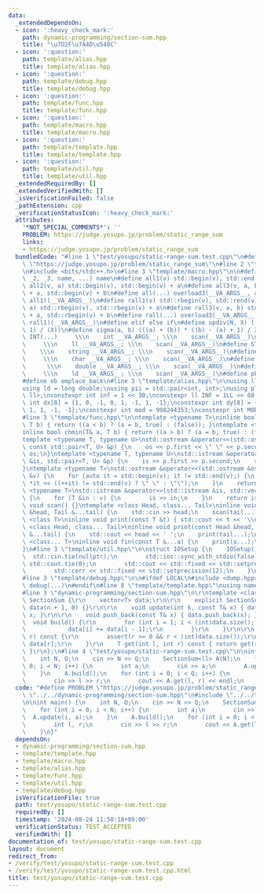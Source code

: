 ```yaml
---
data:
  _extendedDependsOn:
  - icon: ':heavy_check_mark:'
    path: dynamic-programming/section-sum.hpp
    title: "\u7D2F\u7A4D\u548C"
  - icon: ':question:'
    path: template/alias.hpp
    title: template/alias.hpp
  - icon: ':question:'
    path: template/debug.hpp
    title: template/debug.hpp
  - icon: ':question:'
    path: template/func.hpp
    title: template/func.hpp
  - icon: ':question:'
    path: template/macro.hpp
    title: template/macro.hpp
  - icon: ':question:'
    path: template/template.hpp
    title: template/template.hpp
  - icon: ':question:'
    path: template/util.hpp
    title: template/util.hpp
  _extendedRequiredBy: []
  _extendedVerifiedWith: []
  _isVerificationFailed: false
  _pathExtension: cpp
  _verificationStatusIcon: ':heavy_check_mark:'
  attributes:
    '*NOT_SPECIAL_COMMENTS*': ''
    PROBLEM: https://judge.yosupo.jp/problem/static_range_sum
    links:
    - https://judge.yosupo.jp/problem/static_range_sum
  bundledCode: "#line 1 \"test/yosupo/static-range-sum.test.cpp\"\n#define PROBLEM\
    \ \"https://judge.yosupo.jp/problem/static_range_sum\"\n#line 2 \"template/template.hpp\"\
    \n#include <bits/stdc++.h>\n#line 3 \"template/macro.hpp\"\n\n#define overload3(_1,\
    \ _2, _3, name, ...) name\n#define all1(v) std::begin(v), std::end(v)\n#define\
    \ all2(v, a) std::begin(v), std::begin(v) + a\n#define all3(v, a, b) std::begin(v)\
    \ + a, std::begin(v) + b\n#define all(...) overload3(__VA_ARGS__, all3, all2,\
    \ all1)(__VA_ARGS__)\n#define rall1(v) std::rbegin(v), std::rend(v)\n#define rall2(v,\
    \ a) std::rbegin(v), std::rbegin(v) + a\n#define rall3(v, a, b) std::rbegin(v)\
    \ + a, std::rbegin(v) + b\n#define rall(...) overload3(__VA_ARGS__, rall3, rall2,\
    \ rall1)(__VA_ARGS__)\n#define elif else if\n#define updiv(N, X) (((N) + (X) -\
    \ 1) / (X))\n#define sigma(a, b) (((a) + (b)) * ((b) - (a) + 1) / 2)\n#define\
    \ INT(...)     \\\n    int __VA_ARGS__; \\\n    scan(__VA_ARGS__)\n#define LL(...)\
    \     \\\n    ll __VA_ARGS__; \\\n    scan(__VA_ARGS__)\n#define STR(...)    \
    \    \\\n    string __VA_ARGS__; \\\n    scan(__VA_ARGS__)\n#define CHR(...) \
    \     \\\n    char __VA_ARGS__; \\\n    scan(__VA_ARGS__)\n#define DOU(...)  \
    \      \\\n    double __VA_ARGS__; \\\n    scan(__VA_ARGS__)\n#define LD(...)\
    \     \\\n    ld __VA_ARGS__; \\\n    scan(__VA_ARGS__)\n#define pb push_back\n\
    #define eb emplace_back\n#line 3 \"template/alias.hpp\"\n\nusing ll = long long;\n\
    using ld = long double;\nusing pii = std::pair<int, int>;\nusing pll = std::pair<ll,\
    \ ll>;\nconstexpr int inf = 1 << 30;\nconstexpr ll INF = 1LL << 60;\nconstexpr\
    \ int dx[8] = {1, 0, -1, 0, 1, -1, 1, -1};\nconstexpr int dy[8] = {0, 1, 0, -1,\
    \ 1, 1, -1, -1};\nconstexpr int mod = 998244353;\nconstexpr int MOD = 1e9 + 7;\n\
    #line 3 \"template/func.hpp\"\n\ntemplate <typename T>\ninline bool chmax(T& a,\
    \ T b) { return ((a < b) ? (a = b, true) : (false)); }\ntemplate <typename T>\n\
    inline bool chmin(T& a, T b) { return ((a > b) ? (a = b, true) : (false)); }\n\
    template <typename T, typename U>\nstd::ostream &operator<<(std::ostream &os,\
    \ const std::pair<T, U> &p) {\n    os << p.first << \" \" << p.second;\n    return\
    \ os;\n}\ntemplate <typename T, typename U>\nstd::istream &operator>>(std::istream\
    \ &is, std::pair<T, U> &p) {\n    is >> p.first >> p.second;\n    return is;\n\
    }\ntemplate <typename T>\nstd::ostream &operator<<(std::ostream &os, const std::vector<T>\
    \ &v) {\n    for (auto it = std::begin(v); it != std::end(v);) {\n        os <<\
    \ *it << ((++it) != std::end(v) ? \" \" : \"\");\n    }\n    return os;\n}\ntemplate\
    \ <typename T>\nstd::istream &operator>>(std::istream &is, std::vector<T> &v)\
    \ {\n    for (T &in : v) {\n        is >> in;\n    }\n    return is;\n}\ninline\
    \ void scan() {}\ntemplate <class Head, class... Tail>\ninline void scan(Head\
    \ &head, Tail &...tail) {\n    std::cin >> head;\n    scan(tail...);\n}\ntemplate\
    \ <class T>\ninline void print(const T &t) { std::cout << t << '\\n'; }\ntemplate\
    \ <class Head, class... Tail>\ninline void print(const Head &head, const Tail\
    \ &...tail) {\n    std::cout << head << ' ';\n    print(tail...);\n}\ntemplate\
    \ <class... T>\ninline void fin(const T &...a) {\n    print(a...);\n    exit(0);\n\
    }\n#line 3 \"template/util.hpp\"\n\nstruct IOSetup {\n    IOSetup() {\n      \
    \  std::cin.tie(nullptr);\n        std::ios::sync_with_stdio(false);\n       \
    \ std::cout.tie(0);\n        std::cout << std::fixed << std::setprecision(12);\n\
    \        std::cerr << std::fixed << std::setprecision(12);\n    }\n} IOSetup;\n\
    #line 3 \"template/debug.hpp\"\n\n#ifdef LOCAL\n#include <dump.hpp>\n#else\n#define\
    \ debug(...)\n#endif\n#line 8 \"template/template.hpp\"\nusing namespace std;\n\
    #line 3 \"dynamic-programming/section-sum.hpp\"\n\r\ntemplate <class T>\r\nstruct\
    \ SectionSum {\r\n    vector<T> data;\r\n\r\n    explicit SectionSum(int n) :\
    \ data(n + 1, 0) {}\r\n\r\n    void update(int k, const T& x) { data[k + 1] =\
    \ x; }\r\n\r\n    void push_back(const T& x) { data.push_back(x); }\r\n\r\n  \
    \  void build() {\r\n        for (int i = 1; i < (int)data.size(); i++) {\r\n\
    \            data[i] += data[i - 1];\r\n        }\r\n    }\r\n\r\n    T get(int\
    \ r) const {\r\n        assert(r >= 0 && r < (int)data.size());\r\n        return\
    \ data[r];\r\n    }\r\n    T get(int l, int r) const { return get(r) - get(l);\
    \ }\r\n};\n#line 4 \"test/yosupo/static-range-sum.test.cpp\"\n\nint main() {\n\
    \    int N, Q;\n    cin >> N >> Q;\n    SectionSum<ll> A(N);\n    for (int i =\
    \ 0; i < N; i++) {\n        int a;\n        cin >> a;\n        A.update(i, a);\n\
    \    }\n    A.build();\n    for (int i = 0; i < Q; i++) {\n        int l, r;\n\
    \        cin >> l >> r;\n        cout << A.get(l, r) << endl;\n    }\n}\n"
  code: "#define PROBLEM \"https://judge.yosupo.jp/problem/static_range_sum\"\n#include\
    \ \"../../dynamic-programming/section-sum.hpp\"\n#include \"../../template/template.hpp\"\
    \n\nint main() {\n    int N, Q;\n    cin >> N >> Q;\n    SectionSum<ll> A(N);\n\
    \    for (int i = 0; i < N; i++) {\n        int a;\n        cin >> a;\n      \
    \  A.update(i, a);\n    }\n    A.build();\n    for (int i = 0; i < Q; i++) {\n\
    \        int l, r;\n        cin >> l >> r;\n        cout << A.get(l, r) << endl;\n\
    \    }\n}"
  dependsOn:
  - dynamic-programming/section-sum.hpp
  - template/template.hpp
  - template/macro.hpp
  - template/alias.hpp
  - template/func.hpp
  - template/util.hpp
  - template/debug.hpp
  isVerificationFile: true
  path: test/yosupo/static-range-sum.test.cpp
  requiredBy: []
  timestamp: '2024-08-24 11:50:18+09:00'
  verificationStatus: TEST_ACCEPTED
  verifiedWith: []
documentation_of: test/yosupo/static-range-sum.test.cpp
layout: document
redirect_from:
- /verify/test/yosupo/static-range-sum.test.cpp
- /verify/test/yosupo/static-range-sum.test.cpp.html
title: test/yosupo/static-range-sum.test.cpp
---
```

